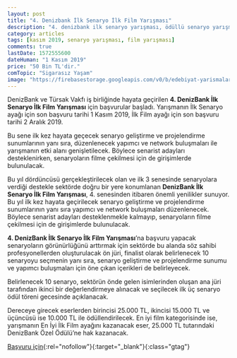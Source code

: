 ```yaml
---
layout: post
title: "4. Denizbank İlk Senaryo İlk Film Yarışması"
description: "4. denizbank ilk senaryo yarışması, ödüllü senaryo yarışması 2019"
category: articles
tags: [kasım 2019, senaryo yarışması, film yarışması]
comments: true
lastDate: 1572555600
dateHuman: "1 Kasım 2019"
price: "50 Bin TL'dir."
comTopic: "Sigarasız Yaşam"
image: "https://firebasestorage.googleapis.com/v0/b/edebiyat-yarismalari.appspot.com/o/ilk-senaryo-ilk-film-yarismasi.jpg?alt=media&token=bd8f1b1a-0d15-485b-ae04-ca714613042f"
---
```


DenizBank ve Türsak Vakfı iş birliğinde hayata geçirilen **4. DenizBank İlk Senaryo İlk Film Yarışması** için başvurular başladı. Yarışmanın İlk Senaryo ayağı için son başvuru tarihi 1 Kasım 2019, İlk Film ayağı için son başvuru tarihi 2 Aralık 2019.

Bu sene ilk kez hayata geçecek senaryo geliştirme ve projelendirme sunumlarının yanı sıra, düzenlenecek yapımcı ve network buluşmaları ile yarışmanın etki alanı genişletilecek. Böylece senarist adayları desteklenirken, senaryoların filme çekilmesi için de girişimlerde bulunulacak.

Bu yıl dördüncüsü gerçekleştirilecek olan ve ilk 3 senesinde senaryolara verdiği destekle sektörde doğru bir yere konumlanan **DenizBank İlk Senaryo İlk Film Yarışması**, 4. senesinden itibaren önemli yenilikler sunuyor. Bu yıl ilk kez hayata geçirilecek senaryo geliştirme ve projelendirme sunumlarının yanı sıra yapımcı ve network buluşmaları düzenlenecek. Böylece senarist adayları desteklenmekle kalmayıp, senaryoların filme çekilmesi için de girişimlerde bulunulacak.

**4. DenizBank İlk Senaryo İlk Film Yarışması**’na başvuru yapacak senaryoların görünürlüğünü arttırmak için sektörde bu alanda söz sahibi profesyonellerden oluşturulacak ön jüri, finalist olarak belirlenecek 10 senaryoyu seçmenin yanı sıra, senaryo geliştirme ve projelendirme sunumu ve yapımcı buluşmaları için öne çıkan içerikleri de belirleyecek.

Belirlenecek 10 senaryo, sektörün önde gelen isimlerinden oluşan ana jüri tarafından ikinci bir değerlendirmeye alınacak ve seçilecek ilk üç senaryo ödül töreni gecesinde açıklanacak.

Dereceye girecek eserlerden birincisi 25.000 TL, ikincisi 15.000 TL ve üçüncüsü ise 10.000 TL ile ödüllendirilecek. En iyi film kategorisinde ise, yarışmanın En İyi İlk Film ayağını kazanacak eser, 25.000 TL tutarındaki DenizBank Özel Ödülü’ne hak kazanacak.

[Başvuru için](http://ilksenaryo.tursak.org.tr/?utm_source=edebiyatyarismalari.com&utm_medium=affiliate&utm_campaign=cpc){:rel="nofollow"}{:target="_blank"}{:class="gtag"}
